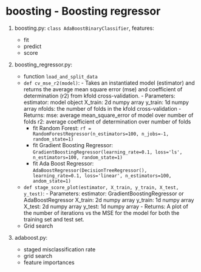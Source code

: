 # boosting - Boosting regressor

1. boosting.py: `class AdaBoostBinaryClassifier`, features:
    - fit
    - predict
    - score

2. boosting_regressor.py:
    - function `load_and_split_data`
    - `def cv_mse_r2(model)`:
          - Takes an instantiated model (estimator) and returns the average mean square error (mse) and coefficient of determination (r2) from kfold cross-validation.
          - Parameters: estimator: model object
                        X_train: 2d numpy array
                        y_train: 1d numpy array
                        nfolds: the number of folds in the kfold cross-validation
          - Returns:  mse: average mean_square_error of model over number of folds
                      r2: average coefficient of determination over number of folds
      - fit Random Forest:
        `rf = RandomForestRegressor(n_estimators=100, n_jobs=-1, random_state=1)`
      - fit Gradient Boosting Regressor:
        `GradientBoostingRegressor(learning_rate=0.1, loss='ls', n_estimators=100, random_state=1)`
      - fit Ada Boost Regressor:
        `AdaBoostRegressor(DecisionTreeRegressor(), learning_rate=0.1, loss='linear', n_estimators=100, andom_state=1)`
    - `def stage_score_plot(estimator, X_train, y_train, X_test, y_test)`:
          - Parameters: estimator: GradientBoostingRegressor or AdaBoostRegressor
                        X_train: 2d numpy array
                        y_train: 1d numpy array
                        X_test: 2d numpy array
                        y_test: 1d numpy array
          - Returns: A plot of the number of iterations vs the MSE for the model for both the training set and test set.
    - Grid search

3. adaboost.py:
    - staged misclassification rate
    - grid search
    - feature importances
